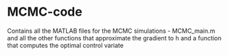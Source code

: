 # MCMC-code
Contains all the MATLAB files for the MCMC simulations - MCMC_main.m and all the other functions that approximate the gradient to h and a function that computes the optimal control variate
